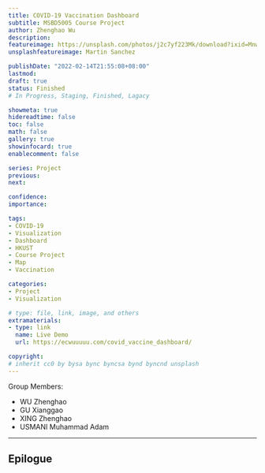 ```yaml
---
title: COVID-19 Vaccination Dashboard
subtitle: MSBD5005 Course Project
author: Zhenghao Wu
description: 
featureimage: https://unsplash.com/photos/j2c7yf223Mk/download?ixid=MnwxMjA3fDB8MXxzZWFyY2h8MTF8fGNvdmlkJTIwMTl8ZW58MHx8fHwxNjQ0ODQ2ODY5&force=true&w=2400
unsplashfeatureimage: Martin Sanchez

publishDate: "2022-02-14T21:55:08+08:00"
lastmod: 
draft: true
status: Finished
# In Progress, Staging, Finished, Lagacy

showmeta: true
hidereadtime: false
toc: false
math: false
gallery: true
showinfocard: true
enablecomment: false

series: Project
previous:
next:

confidence: 
importance: 

tags:
- COVID-19
- Visualization
- Dashboard
- HKUST
- Course Project
- Map
- Vaccination

categories:
- Project
- Visualization

# type: file, link, image, and others
extramaterials:
- type: link
  name: Live Demo
  url: https://ecwuuuuu.com/covid_vaccine_dashboard/

copyright: 
# inherit cc0 by bysa bync byncsa bynd byncnd unsplash
---
```


Group Members:

- WU Zhenghao
- GU Xianggao
- XING Zhenghao
- USMANI Muhammad Adam


------

## Epilogue
